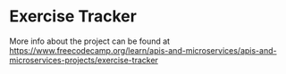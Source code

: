 # Exercise Tracker

More info about the project can be found at https://www.freecodecamp.org/learn/apis-and-microservices/apis-and-microservices-projects/exercise-tracker
